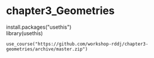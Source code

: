 # chapter3_Geometries
install.packages("usethis")  
library(usethis)

```
use_course("https://github.com/workshop-rddj/chapter3-geometries/archive/master.zip")
```